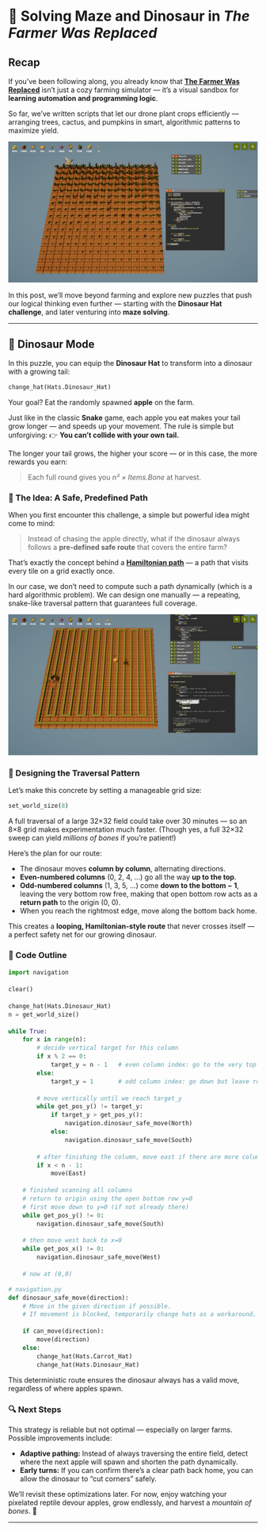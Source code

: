 # 🌱 Solving Maze and Dinosaur in *The Farmer Was Replaced*

## Recap

If you’ve been following along, you already know that [**The Farmer Was Replaced**](https://store.steampowered.com/app/2060160/The_Farmer_Was_Replaced/) isn’t just a cozy farming simulator — it’s a visual sandbox for **learning automation and programming logic**.

So far, we’ve written scripts that let our drone plant crops efficiently — arranging trees, cactus, and pumpkins in smart, algorithmic patterns to maximize yield.

![Sorted Cactus](../assets/sorted_cactus.jpg)

In this post, we’ll move beyond farming and explore new puzzles that push our logical thinking even further — starting with the **Dinosaur Hat challenge**, and later venturing into **maze solving**.

---

## 🦖 Dinosaur Mode

In this puzzle, you can equip the **Dinosaur Hat** to transform into a dinosaur with a growing tail:

```python
change_hat(Hats.Dinosaur_Hat)
```

Your goal? Eat the randomly spawned **apple** on the farm.

Just like in the classic **Snake** game, each apple you eat makes your tail grow longer — and speeds up your movement. The rule is simple but unforgiving:
👉 **You can’t collide with your own tail.**

The longer your tail grows, the higher your score — or in this case, the more rewards you earn:

> Each full round gives you *n² × Items.Bone* at harvest.

### 🧩 The Idea: A Safe, Predefined Path

When you first encounter this challenge, a simple but powerful idea might come to mind:

> Instead of chasing the apple directly, what if the dinosaur always follows a **pre-defined safe route** that covers the entire farm?

That’s exactly the concept behind a **[Hamiltonian path](https://en.wikipedia.org/wiki/Hamiltonian_path)** — a path that visits every tile on a grid exactly once.

In our case, we don’t need to compute such a path dynamically (which is a hard algorithmic problem).
We can design one manually — a repeating, snake-like traversal pattern that guarantees full coverage.

![Long Dinosaur](../assets/long_dinosaur.jpg)

### 🧠 Designing the Traversal Pattern

Let’s make this concrete by setting a manageable grid size:

```python
set_world_size(8)
```

A full traversal of a large 32×32 field could take over 30 minutes — so an 8×8 grid makes experimentation much faster. (Though yes, a full 32×32 sweep can yield *millions of bones* if you’re patient!)

Here’s the plan for our route:

* The dinosaur moves **column by column**, alternating directions.
* **Even-numbered columns** (0, 2, 4, …) go all the way **up to the top**.
* **Odd-numbered columns** (1, 3, 5, …) come **down to the bottom − 1**, leaving the very bottom row free, making that open bottom row acts as a **return path** to the origin (0, 0).
* When you reach the rightmost edge, move along the bottom back home.

This creates a **looping, Hamiltonian-style route** that never crosses itself — a perfect safety net for our growing dinosaur.

### 🧾 Code Outline

```python
import navigation

clear()

change_hat(Hats.Dinosaur_Hat)
n = get_world_size()

while True:
	for x in range(n):
		# decide vertical target for this column
		if x % 2 == 0:
			target_y = n - 1   # even column index: go to the very top
		else:
			target_y = 1       # odd column index: go down but leave row 0 free
	
		# move vertically until we reach target_y
		while get_pos_y() != target_y:
			if target_y > get_pos_y():
				navigation.dinosaur_safe_move(North)
			else:
				navigation.dinosaur_safe_move(South)
	
		# after finishing the column, move east if there are more columns
		if x < n - 1:
			move(East)
	
	# finished scanning all columns
	# return to origin using the open bottom row y=0
	# first move down to y=0 (if not already there)
	while get_pos_y() != 0:
		navigation.dinosaur_safe_move(South)
	
	# then move west back to x=0
	while get_pos_x() != 0:
		navigation.dinosaur_safe_move(West)
	
	# now at (0,0)
```

``` python
# navigation.py
def dinosaur_safe_move(direction):
	# Move in the given direction if possible.
	# If movement is blocked, temporarily change hats as a workaround.
	
	if can_move(direction):
		move(direction)
	else:
		change_hat(Hats.Carrot_Hat)
		change_hat(Hats.Dinosaur_Hat)
```

This deterministic route ensures the dinosaur always has a valid move, regardless of where apples spawn.

### 🔍 Next Steps

This strategy is reliable but not optimal — especially on larger farms.
Possible improvements include:

* **Adaptive pathing:** Instead of always traversing the entire field, detect where the next apple will spawn and shorten the path dynamically.
* **Early turns:** If you can confirm there’s a clear path back home, you can allow the dinosaur to “cut corners” safely.

We’ll revisit these optimizations later. For now, enjoy watching your pixelated reptile devour apples, grow endlessly, and harvest a *mountain of bones*. 🦴

--- 

## 